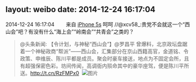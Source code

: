 layout: weibo
date: 2014-12-24 16:17:04
---
2014-12-24 16:17:04  &nbsp;&nbsp;&nbsp;&nbsp;&nbsp;&nbsp; 来自 <a href="sinaweibo://customweibosource" rel="nofollow">iPhone 5s</a>
呵呵 //@xcv58_:贵党不会就这一个“西山会”吧？有没有什么“海上会”“岭南会”“共青会”之类的？
>  @头条新闻: 【令计划，与神秘“西山会”】@罗昌平 曾爆料，北京政坛盘踞着一个神秘政商“帮派”——西山会，汇集部分在京山西籍高官，金道铭、令政策、申维辰、陈川平都是成员。聚会时豪车接送，地点为不固定会所，且有超强保密色彩。坊间传闻，高调衙内殒命其中的豪华座驾，便是陈川平所送。http://t.cn/RzFMPx0 ​​​
>  ![图片](https://ww3.sinaimg.cn/large/60718250jw1enkoetk6hxj20b407jt8r.jpg)
